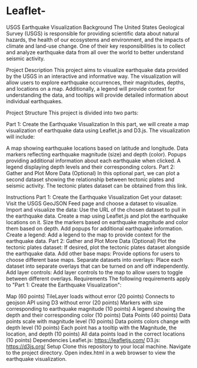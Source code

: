# Leaflet-

USGS Earthquake Visualization
Background
The United States Geological Survey (USGS) is responsible for providing scientific data about natural hazards, the health of our ecosystems and environment, and the impacts of climate and land-use change. One of their key responsibilities is to collect and analyze earthquake data from all over the world to better understand seismic activity.

Project Description
This project aims to visualize earthquake data provided by the USGS in an interactive and informative way. The visualization will allow users to explore earthquake occurrences, their magnitudes, depths, and locations on a map. Additionally, a legend will provide context for understanding the data, and tooltips will provide detailed information about individual earthquakes.

Project Structure
This project is divided into two parts:

Part 1: Create the Earthquake Visualization
In this part, we will create a map visualization of earthquake data using Leaflet.js and D3.js. The visualization will include:

A map showing earthquake locations based on latitude and longitude.
Data markers reflecting earthquake magnitude (size) and depth (color).
Popups providing additional information about each earthquake when clicked.
A legend displaying depth levels and their corresponding colors.
Part 2: Gather and Plot More Data (Optional)
In this optional part, we can plot a second dataset showing the relationship between tectonic plates and seismic activity. The tectonic plates dataset can be obtained from this link.

Instructions
Part 1: Create the Earthquake Visualization
Get your dataset: Visit the USGS GeoJSON Feed page and choose a dataset to visualize.
Import and visualize the data: Use the URL of the chosen dataset to pull in the earthquake data. Create a map using Leaflet.js and plot the earthquake locations on it. Size the markers based on earthquake magnitude and color them based on depth. Add popups for additional earthquake information.
Create a legend: Add a legend to the map to provide context for the earthquake data.
Part 2: Gather and Plot More Data (Optional)
Plot the tectonic plates dataset: If desired, plot the tectonic plates dataset alongside the earthquake data.
Add other base maps: Provide options for users to choose different base maps.
Separate datasets into overlays: Place each dataset into separate overlays that can be turned on and off independently.
Add layer controls: Add layer controls to the map to allow users to toggle between different overlays.
Requirements
The following requirements apply to "Part 1: Create the Earthquake Visualization":

Map (60 points)
TileLayer loads without error (20 points)
Connects to geojson API using D3 without error (20 points)
Markers with size corresponding to earthquake magnitude (10 points)
A legend showing the depth and their corresponding color (10 points)
Data Points (40 points)
Data points scale with magnitude level (10 points)
Data points colors change with depth level (10 points)
Each point has a tooltip with the Magnitude, the location, and depth (10 points)
All data points load in the correct locations (10 points)
Dependencies
Leaflet.js: https://leafletjs.com/
D3.js: https://d3js.org/
Setup
Clone this repository to your local machine.
Navigate to the project directory.
Open index.html in a web browser to view the earthquake visualization.
